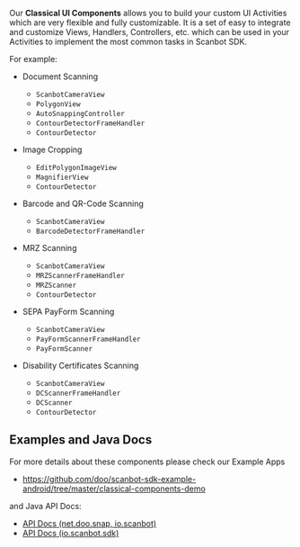 Our **Classical UI Components** allows you to build your custom UI Activities which are very flexible and fully customizable. It is a set of easy to integrate and customize Views, Handlers, Controllers, etc. which can be used in your Activities to implement the most common tasks in Scanbot SDK. 

For example:

- Document Scanning
  * `ScanbotCameraView`
  * `PolygonView`
  * `AutoSnappingController`
  * `ContourDetectorFrameHandler`
  * `ContourDetector`

- Image Cropping
  * `EditPolygonImageView`
  * `MagnifierView`
  * `ContourDetector`

- Barcode and QR-Code Scanning
  * `ScanbotCameraView`
  * `BarcodeDetectorFrameHandler`

- MRZ Scanning
  * `ScanbotCameraView`
  * `MRZScannerFrameHandler`
  * `MRZScanner`
  * `ContourDetector`

- SEPA PayForm Scanning
  * `ScanbotCameraView`
  * `PayFormScannerFrameHandler`
  * `PayFormScanner`

- Disability Certificates Scanning
  * `ScanbotCameraView`
  * `DCScannerFrameHandler`
  * `DCScanner`
  * `ContourDetector`


## Examples and Java Docs

For more details about these components please check our Example Apps 
- https://github.com/doo/scanbot-sdk-example-android/tree/master/classical-components-demo

and Java API Docs: 
- [API Docs (net.doo.snap, io.scanbot)](https://scanbotsdk.github.io/documentation/android/api/net.doo.snap/)
- [API Docs (io.scanbot.sdk)](https://scanbotsdk.github.io/documentation/android/api/io.scanbot.sdk/)
